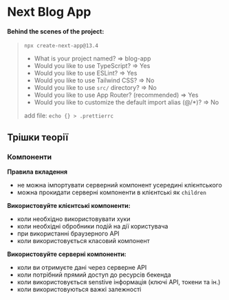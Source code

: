 # Next Blog App


#### Behind the scenes of the project:
> ``npx create-next-app@13.4``
>   + What is your project named? => blog-app
>   +  Would you like to use TypeScript? => Yes
>   +  Would you like to use ESLint? => Yes
>   +  Would you like to use Tailwind CSS? => No
>   +  Would you like to use `src/` directory? => No
>   +  Would you like to use App Router? (recommended) => Yes
>   +  Would you like to customize the default import alias (@/*)? => No
> 
> add file: ``echo {} > .prettierrc``


## Трішки теорії

### Компоненти

**Правила вкладення**
+ не можна імпортувати серверний компонент усередині клієнтського
+ можна прокидати серверні компоненти в клієнтські як `children`

**Використовуйте клієнтські компоненти:**
+ коли необхідно використовувати хуки
+ коли необхідні обробники подій на дії користувача
+ при використанні браузерного API
+ коли використовується класовий компонент

**Використовуйте серверні компоненти:**
+ коли ви отримуєте дані через серверне API
+ коли потрібний прямий доступ до ресурсів бекенда
+ коли використовується senstive інформація (ключі API, токени та ін.)
+ коли використовуються важкі залежності










